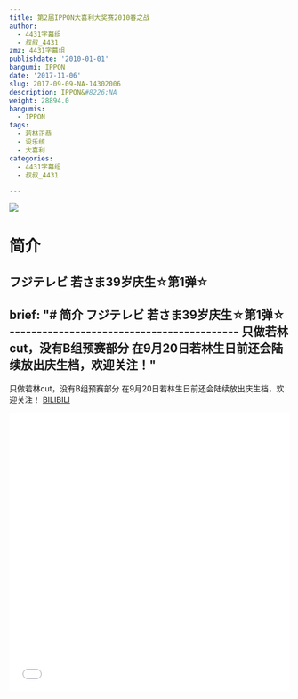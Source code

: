 ```yaml
---
title: 第2届IPPON大喜利大奖赛2010春之战
author:
  - 4431字幕组
  - 叔叔_4431
zmz: 4431字幕组
publishdate: '2010-01-01'
bangumi: IPPON
date: '2017-11-06'
slug: 2017-09-09-NA-14302006
description: IPPON&#8226;NA
weight: 28894.0
bangumis:
  - IPPON
tags:
  - 若林正恭
  - 设乐统
  - 大喜利
categories:
  - 4431字幕组
  - 叔叔_4431

---
```

![](https://i.imgur.com/rBvzhTR.png)
# 简介  
フジテレビ
若さま39岁庆生☆第1弹☆
---------------------------------------
brief: "# 简介 フジテレビ 若さま39岁庆生☆第1弹☆ ------------------------------------------ 只做若林cut，没有B组预赛部分 在9月20日若林生日前还会陆续放出庆生档，欢迎关注！"
---
只做若林cut，没有B组预赛部分
在9月20日若林生日前还会陆续放出庆生档，欢迎关注！
  [BILIBILI](https://www.bilibili.com/video/av14302006/)

  <iframe src="//www.bilibili.com/blackboard/player.html?aid=14302006" width="100%" height="500" frameborder="0" allowfullscreen="allowfullscreen"></iframe>
